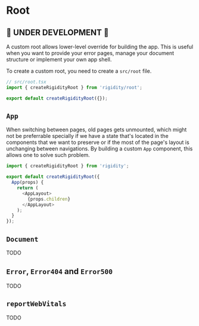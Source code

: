# Root

## 🚧 UNDER DEVELOPMENT 🚧

A custom root allows lower-level override for building the app. This is useful when you want to provide your error pages, manage your document structure or implement your own app shell.

To create a custom root, you need to create a `src/root` file.

```js
// src/root.tsx
import { createRigidityRoot } from 'rigidity/root';

export default createRigidityRoot({});
```

## `App`

When switching between pages, old pages gets unmounted, which might not be preferrable specially if we have a state that's located in the components that we want to preserve or if the most of the page's layout is unchanging between navigations. By building a custom `App` component, this allows one to solve such problem.

```js
import { createRigidityRoot } from 'rigidity';

export default createRigidityRoot({
  App(props) {
    return (
      <AppLayout>
        {props.children}
      </AppLayout>
    );
  }
});
```

## `Document`

TODO

## `Error`, `Error404` and `Error500`

TODO

## `reportWebVitals`

TODO
